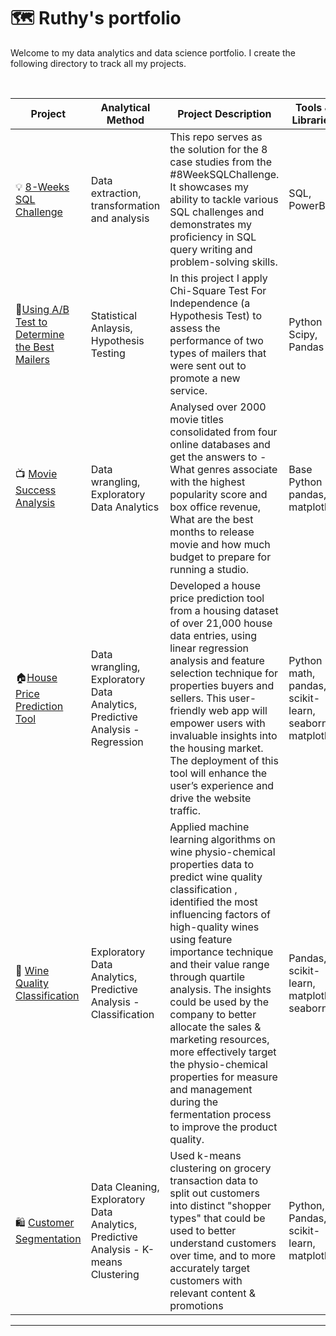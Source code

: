 # 🗺 Ruthy's portfolio

Welcome to my data analytics and data science portfolio. I create the following directory to track all my projects. 

<br>

| **Project**                                                                                                                                          | **Analytical Method**                                                                           | **Project Description**                                                                                                                                                                                                                                                                                                                                                                                                                                                                                                                 |     **Tools & Libraries**                                            |
|-------------------------------------------------------------------------------------------------------------------------------------------------------------|--------------------------------------------------------------------------------------------------------|------------------------------------------------------------------------------------------------------------------------------------------------------------------------------------------------------------------------------------------------------------------------------------------------------------------------------------------------------------------------------------------------------------------------------------------------------------------------------------------------------------------------------------------------|------------------------------------------------------------------|
|     💡 [8-Weeks SQL Challenge](https://github.com/RuthyYao/8-Weeks-SQL-Challenge)                                                                            |     Data extraction,   transformation and analysis                                                     |     This   repo serves as the solution for the 8 case studies from the #8WeekSQLChallenge. It showcases my ability to   tackle various SQL challenges and demonstrates my proficiency in SQL query   writing and problem-solving skills.                                                                                                                                                                                                                                                                                                       |     SQL, PowerBI                                                          |
|     📧[Using   A/B Test to Determine the Best Mailers](https://github.com/RuthyYao/Assessing-Campaign-Performance-Using-Chi-Square-Test-For-Independence)    |     Statistical Anlaysis,   Hypothesis Testing                                               |     In this project I   apply Chi-Square Test For Independence (a Hypothesis Test) to assess the   performance of two types of mailers that were sent out to promote a new   service.                                                                                                                                                                                                                                                                                                                                                          |     Python Scipy,   Pandas                                       |
|     📺 [Movie Success   Analysis](https://github.com/RuthyYao/Movie_Success_Analysis)                                                                        |     Data wrangling,   Exploratory Data Analytics                                                       |     Analysed over 2000   movie titles consolidated from four online databases and get the answers to -   What genres associate with the highest popularity score and box office   revenue, What are the best months to release movie and how much budget to   prepare for running a studio.                                                                                                                                                                                                                                                    |     Base Python   pandas, matplotlib                             |
|     🏠[House Price Prediction   Tool](https://github.com/RuthyYao/House_valuation_tool)                                                                      |     Data wrangling,   Exploratory Data Analytics, Predictive Analysis - Regression                     |     Developed a house price prediction tool from a housing   dataset of over 21,000 house data entries, using linear regression analysis and feature selection technique   for properties buyers and sellers. This user-friendly web app will  empower users with invaluable insights into   the housing market. The deployment of this tool will enhance the user’s experience and drive the website traffic.                                                                                                                                 |     Python math,   pandas, scikit-learn, seaborn, matplotlib     |
|     🍷 [Wine Quality   Classification](https://github.com/RuthyYao/wine_quality_classification)                                                              |     Exploratory Data   Analytics, Predictive Analysis - Classification                                 |     Applied machine   learning algorithms on wine physio-chemical   properties data to predict wine quality classification , identified the most   influencing factors of high-quality wines using feature importance   technique and  their value range   through quartile analysis. The insights could be used by the company to better allocate the sales &   marketing resources, more effectively   target the physio-chemical properties for measure and management during the   fermentation process to improve the product quality.    |     Pandas,   scikit-learn, matplotlib, seaborn                  |
|     🛍   [Customer   Segmentation](https://github.com/RuthyYao/The-You-Are-What-You-Eat-Customer-Segmentation/tree/main)                                     |     Data Cleaning,     Exploratory Data   Analytics,     Predictive   Analysis - K-means Clustering    |     Used k-means   clustering on grocery transaction data to split out customers into distinct   "shopper types" that could be used to better understand customers   over time, and to more accurately target customers with relevant content   & promotions                                                                                                                                                                                                                                                                                   |     Python, Pandas,   scikit-learn, matplotlib                   |
***
